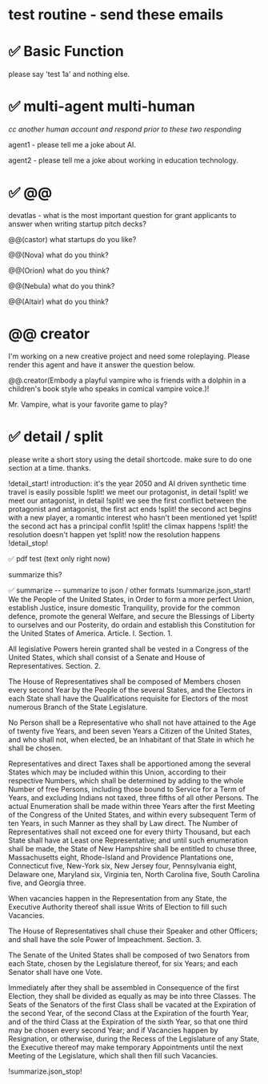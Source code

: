 # test routine - send these emails 

# ✅ Basic Function 
please say 'test 1a' and nothing else. 


# ✅  multi-agent multi-human 
_cc another human account and respond prior to these two responding_

agent1 - please tell me a joke about AI.

agent2 - please tell me a joke about working in education technology. 

# ✅  @@ 

devatlas - what is the most important question for grant applicants to answer when writing startup pitch decks?

@@(castor) what startups do you like?

@@(Nova) what do you think?

@@(Orion) what do you think? 

@@(Nebula) what do you think?

@@(Altair) what do you think? 


# @@ creator 

I'm working on a new creative project and need some roleplaying. Please render this agent and have it answer the question below.

@@.creator(Embody a playful vampire who is friends with a dolphin in a children's book style who speaks in comical vampire voice.)!

Mr. Vampire, what is your favorite game to play?



# ✅  detail / split 

please write a short story using the detail shortcode. make sure to do one section at a time. thanks. 

!detail_start!
introduction: it's the year 2050 and AI driven synthetic time travel is easily possible
!split!
we meet our protagonist, in detail
!split!
we meet our antagonist, in detail
!split!
we see the first conflict between the protagonist and antagonist, the first act ends
!split!
the second act begins with a new player, a romantic interest who hasn't been mentioned yet
!split!
the second act has a principal conflit
!split!
the climax happens
!split!
the resolution doesn't happen yet
!split!
now the resolution happens
!detail_stop! 


✅  pdf test (text only right now)

summarize this? 



✅  summarize  -- summarize to json / other formats 
!summarize.json_start!
We the People of the United States, in Order to form a more perfect Union, establish Justice, insure domestic Tranquility, provide for the common defence, promote the general Welfare, and secure the Blessings of Liberty to ourselves and our Posterity, do ordain and establish this Constitution for the United States of America.
Article. I.
Section. 1.

All legislative Powers herein granted shall be vested in a Congress of the United States, which shall consist of a Senate and House of Representatives.
Section. 2.

The House of Representatives shall be composed of Members chosen every second Year by the People of the several States, and the Electors in each State shall have the Qualifications requisite for Electors of the most numerous Branch of the State Legislature.

No Person shall be a Representative who shall not have attained to the Age of twenty five Years, and been seven Years a Citizen of the United States, and who shall not, when elected, be an Inhabitant of that State in which he shall be chosen.

Representatives and direct Taxes shall be apportioned among the several States which may be included within this Union, according to their respective Numbers, which shall be determined by adding to the whole Number of free Persons, including those bound to Service for a Term of Years, and excluding Indians not taxed, three fifths of all other Persons. The actual Enumeration shall be made within three Years after the first Meeting of the Congress of the United States, and within every subsequent Term of ten Years, in such Manner as they shall by Law direct. The Number of Representatives shall not exceed one for every thirty Thousand, but each State shall have at Least one Representative; and until such enumeration shall be made, the State of New Hampshire shall be entitled to chuse three, Massachusetts eight, Rhode-Island and Providence Plantations one, Connecticut five, New-York six, New Jersey four, Pennsylvania eight, Delaware one, Maryland six, Virginia ten, North Carolina five, South Carolina five, and Georgia three.

When vacancies happen in the Representation from any State, the Executive Authority thereof shall issue Writs of Election to fill such Vacancies.

The House of Representatives shall chuse their Speaker and other Officers; and shall have the sole Power of Impeachment.
Section. 3.

The Senate of the United States shall be composed of two Senators from each State, chosen by the Legislature thereof, for six Years; and each Senator shall have one Vote.

Immediately after they shall be assembled in Consequence of the first Election, they shall be divided as equally as may be into three Classes. The Seats of the Senators of the first Class shall be vacated at the Expiration of the second Year, of the second Class at the Expiration of the fourth Year, and of the third Class at the Expiration of the sixth Year, so that one third may be chosen every second Year; and if Vacancies happen by Resignation, or otherwise, during the Recess of the Legislature of any State, the Executive thereof may make temporary Appointments until the next Meeting of the Legislature, which shall then fill such Vacancies.

!summarize.json_stop!